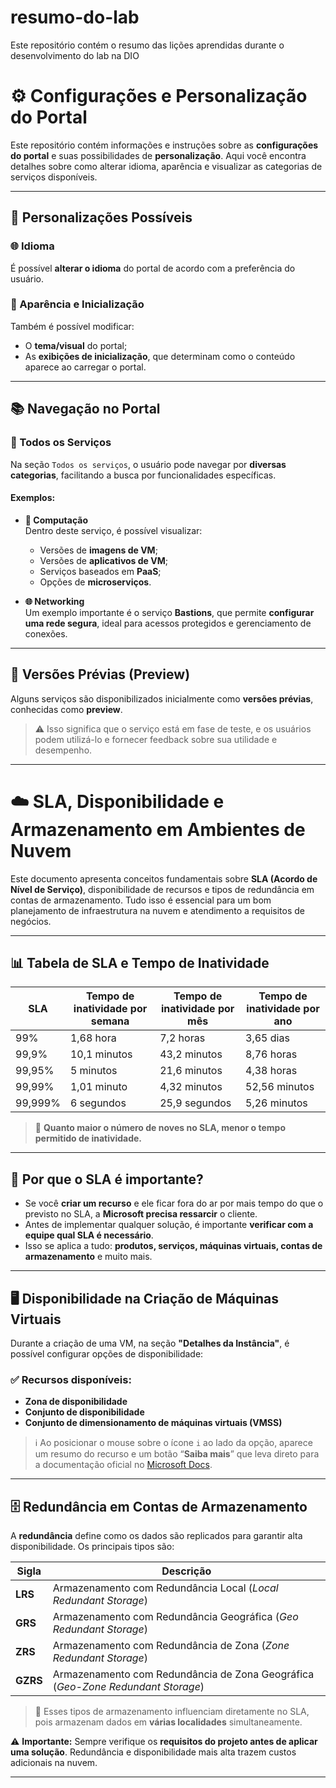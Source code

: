 # resumo-do-lab
Este repositório contém o resumo das lições aprendidas durante o desenvolvimento do lab na DIO

# ⚙️ Configurações e Personalização do Portal

Este repositório contém informações e instruções sobre as **configurações do portal** e suas possibilidades de **personalização**. Aqui você encontra detalhes sobre como alterar idioma, aparência e visualizar as categorias de serviços disponíveis.

---

## 📌 Personalizações Possíveis

### 🌐 Idioma
É possível **alterar o idioma** do portal de acordo com a preferência do usuário.

### 🎨 Aparência e Inicialização
Também é possível modificar:
- O **tema/visual** do portal;
- As **exibições de inicialização**, que determinam como o conteúdo aparece ao carregar o portal.

---

## 📚 Navegação no Portal

### 🔎 Todos os Serviços

Na seção `Todos os serviços`, o usuário pode navegar por **diversas categorias**, facilitando a busca por funcionalidades específicas.

#### Exemplos:

- **🧮 Computação**  
  Dentro deste serviço, é possível visualizar:
  - Versões de **imagens de VM**;
  - Versões de **aplicativos de VM**;
  - Serviços baseados em **PaaS**;
  - Opções de **microserviços**.

- **🌐 Networking**  
  Um exemplo importante é o serviço **Bastions**, que permite **configurar uma rede segura**, ideal para acessos protegidos e gerenciamento de conexões.

---

## 🧪 Versões Prévias (Preview)

Alguns serviços são disponibilizados inicialmente como **versões prévias**, conhecidas como **preview**.

> ⚠️ Isso significa que o serviço está em fase de teste, e os usuários podem utilizá-lo e fornecer feedback sobre sua utilidade e desempenho.

---

# ☁️ SLA, Disponibilidade e Armazenamento em Ambientes de Nuvem

Este documento apresenta conceitos fundamentais sobre **SLA (Acordo de Nível de Serviço)**, disponibilidade de recursos e tipos de redundância em contas de armazenamento. Tudo isso é essencial para um bom planejamento de infraestrutura na nuvem e atendimento a requisitos de negócios.

---

## 📊 Tabela de SLA e Tempo de Inatividade

| **SLA**   | **Tempo de inatividade por semana** | **Tempo de inatividade por mês** | **Tempo de inatividade por ano** |
|----------|-------------------------------------|----------------------------------|----------------------------------|
| 99%      | 1,68 hora                           | 7,2 horas                        | 3,65 dias                        |
| 99,9%    | 10,1 minutos                         | 43,2 minutos                     | 8,76 horas                       |
| 99,95%   | 5 minutos                            | 21,6 minutos                     | 4,38 horas                       |
| 99,99%   | 1,01 minuto                          | 4,32 minutos                     | 52,56 minutos                    |
| 99,999%  | 6 segundos                           | 25,9 segundos                    | 5,26 minutos                     |

> 📌 **Quanto maior o número de noves no SLA, menor o tempo permitido de inatividade.**

---

## 📌 Por que o SLA é importante?

- Se você **criar um recurso** e ele ficar fora do ar por mais tempo do que o previsto no SLA, a **Microsoft precisa ressarcir** o cliente.
- Antes de implementar qualquer solução, é importante **verificar com a equipe qual SLA é necessário**.
- Isso se aplica a tudo: **produtos, serviços, máquinas virtuais, contas de armazenamento** e muito mais.

---

## 🖥️ Disponibilidade na Criação de Máquinas Virtuais

Durante a criação de uma VM, na seção **"Detalhes da Instância"**, é possível configurar opções de disponibilidade:

### ✅ Recursos disponíveis:

- **Zona de disponibilidade**
- **Conjunto de disponibilidade**
- **Conjunto de dimensionamento de máquinas virtuais (VMSS)**

> ℹ️ Ao posicionar o mouse sobre o ícone `i` ao lado da opção, aparece um resumo do recurso e um botão “**Saiba mais**” que leva direto para a documentação oficial no [Microsoft Docs](https://learn.microsoft.com/).

---

## 🗄️ Redundância em Contas de Armazenamento

A **redundância** define como os dados são replicados para garantir alta disponibilidade. Os principais tipos são:

| **Sigla** | **Descrição** |
|----------|----------------|
| **LRS**  | Armazenamento com Redundância Local (*Local Redundant Storage*) |
| **GRS**  | Armazenamento com Redundância Geográfica (*Geo Redundant Storage*) |
| **ZRS**  | Armazenamento com Redundância de Zona (*Zone Redundant Storage*) |
| **GZRS** | Armazenamento com Redundância de Zona Geográfica (*Geo-Zone Redundant Storage*) |

> 📌 Esses tipos de armazenamento influenciam diretamente no SLA, pois armazenam dados em **várias localidades** simultaneamente.

⚠️ **Importante:** Sempre verifique os **requisitos do projeto antes de aplicar uma solução**. Redundância e disponibilidade mais alta trazem custos adicionais na nuvem.

---
